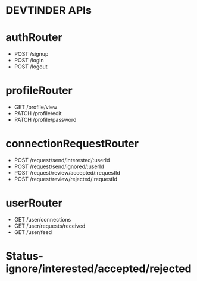 # DEVTINDER APIs

# authRouter
- POST /signup
- POST /login
- POST /logout

# profileRouter
- GET /profile/view 
- PATCH /profile/edit
- PATCH /profile/password

# connectionRequestRouter
- POST /request/send/interested/:userId
- POST /request/send/ignored/:userId
- POST /request/review/accepted/:requestId
- POST /request/review/rejected/:requestId

# userRouter
- GET  /user/connections
- GET /user/requests/received
- GET /user/feed


# Status- ignore/interested/accepted/rejected

